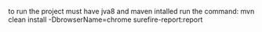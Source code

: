 to run the project must have jva8 and maven intalled
run the command:
mvn clean install -DbrowserName=chrome surefire-report:report